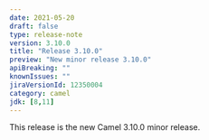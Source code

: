 ```yaml
---
date: 2021-05-20
draft: false
type: release-note
version: 3.10.0
title: "Release 3.10.0"
preview: "New minor release 3.10.0"
apiBreaking: ""
knownIssues: ""
jiraVersionId: 12350004
category: camel
jdk: [8,11]
---
```


This release is the new Camel 3.10.0 minor release.
